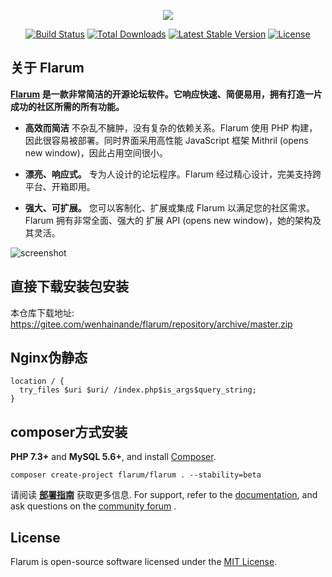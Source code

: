 <p align="center"><img src="https://flarum.org/assets/img/logo.png"></p>

<p align="center">
<a href="https://travis-ci.org/flarum/core"><img src="https://travis-ci.org/flarum/core.svg" alt="Build Status"></a>
<a href="https://packagist.org/packages/flarum/core"><img src="https://poser.pugx.org/flarum/core/d/total.svg" alt="Total Downloads"></a>
<a href="https://packagist.org/packages/flarum/core"><img src="https://poser.pugx.org/flarum/core/v/stable.svg" alt="Latest Stable Version"></a>
<a href="https://packagist.org/packages/flarum/core"><img src="https://poser.pugx.org/flarum/core/license.svg" alt="License"></a>
</p>

## 关于 Flarum

**[Flarum](https://flarum.net.cn/)  是一款非常简洁的开源论坛软件。它响应快速、简便易用，拥有打造一片成功的社区所需的所有功能。**

* **高效而简洁**  不杂乱不臃肿，没有复杂的依赖关系。Flarum 使用 PHP 构建，因此很容易被部署。同时界面采用高性能 JavaScript 框架 Mithril (opens new window)，因此占用空间很小。

* **漂亮、响应式。**  专为人设计的论坛程序。Flarum 经过精心设计，完美支持跨平台、开箱即用。

* **强大、可扩展。** 您可以客制化、扩展或集成 Flarum 以满足您的社区需求。Flarum 拥有非常全面、强大的 扩展 API (opens new window)，她的架构及其灵活。

![screenshot](https://flarum.org/assets/img/home-screenshot.png)

## 直接下载安装包安装

本仓库下载地址: https://gitee.com/wenhainande/flarum/repository/archive/master.zip


## Nginx伪静态
```
location / {  
  try_files $uri $uri/ /index.php$is_args$query_string;  
}
```



## composer方式安装

**PHP 7.3+** and **MySQL 5.6+**, and install [Composer](https://getcomposer.org/).

```
composer create-project flarum/flarum . --stability=beta
```

请阅读 **[部署指南](https://docs.flarum.org/zh/install.html)** 获取更多信息. For support, refer to the [documentation](https://flarum.org/docs/), and ask questions on the [community forum](https://discuss.flarum.net.cn/) .



## License

Flarum is open-source software licensed under the [MIT License](https://gitee.com/wenhainande/flarum/blob/master/LICENSE).

